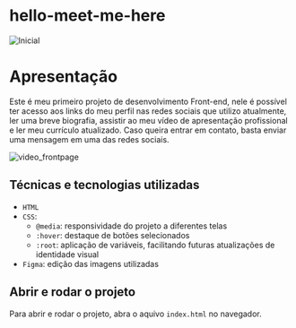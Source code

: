 # hello-meet-me-here

![Inicial](https://user-images.githubusercontent.com/126200406/227562528-379b8134-d911-474b-b6e6-25295fb6b2e4.png)

# Apresentação

Este é meu primeiro projeto de desenvolvimento Front-end, nele é possível ter acesso aos links do meu perfil nas redes sociais que utilizo atualmente, ler uma breve biografia, assistir ao meu vídeo de apresentação profissional e ler meu currículo atualizado. Caso queira entrar em contato, basta enviar uma mensagem em uma das redes sociais.

![video_frontpage](https://user-images.githubusercontent.com/126200406/227562822-68fc44ad-d0a2-439f-97f5-0dd4c401f9dc.gif)

##  Técnicas e tecnologias utilizadas

- `HTML`
- `CSS`:
  - `@media`: responsividade do projeto a diferentes telas
  - `:hover`: destaque de botões selecionados
  - `:root`: aplicação de variáveis, facilitando futuras atualizações de identidade visual
- `Figma`: edição das imagens utilizadas

##  Abrir e rodar o projeto

Para abrir e rodar o projeto, abra o aquivo `index.html` no navegador.
